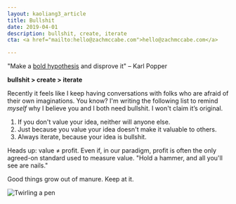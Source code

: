 ```yaml
---
layout: kaoliang3_article
title: Bullshit
date: 2019-04-01
description: bullshit, create, iterate
cta: <a href="mailto:hello@zachmccabe.com">hello@zachmccabe.com</a>

---
```



"Make a [bold hypothesis](https://en.wikipedia.org/wiki/Bold_hypothesis) and disprove it" – Karl Popper

**bullshit > create > iterate**

Recently it feels like I keep having conversations with folks who are afraid of their own imaginations. You know? I'm writing the following list to remind *myself* why I believe you and I both need bullshit. I won't claim it’s original.

1. If you don't value your idea, neither will anyone else.
2. Just because you value your idea doesn't make it valuable to others.
3. Always iterate, because your idea is bullshit.

Heads up: value &ne; profit. Even if, in our paradigm, profit is often the only agreed-on standard used to measure value. "Hold a hammer, and all you'll see are nails."

Good things grow out of manure. Keep at it.

![Twirling a pen](https://www.zachmccabe.com/assets/viz/pen-flip-300.gif)
